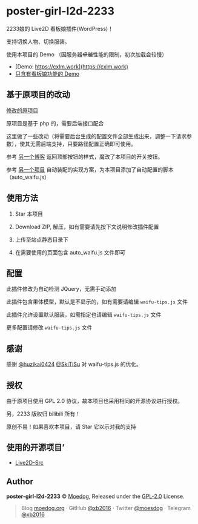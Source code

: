 # poster-girl-l2d-2233

2233娘的 Live2D 看板娘插件(WordPress)！

支持切换人物、切换服装。

使用本项目的 Demo （因服务器~~卓越~~性能的限制，初次加载会较慢）

- [Demo: https://cxlm.work](https://cxlm.work)
- [只含有看板娘功能的 Demo](https://cxlm.work/home/live2d/demo.html)

## 基于原项目的改动

[修改的原项目](https://github.com/xb2016/poster-girl-l2d-2233)

原项目是基于 php 的，需要后端接口配合

这里做了一些改动（将需要后台生成的配置文件全部生成出来，调整一下请求参数），使其无需后端支持，只要路径配置正确即可使用。

参考 [另一个博客](https://nocilol.me/) 返回顶部按钮的样式，魔改了本项目的开关按钮。

参考 [另一个项目](https://github.com/stevenjoezhang/live2d-widget) 自动装配的实现方案，为本项目添加了自动配置的脚本（auto_waifu.js）

## 使用方法

1. Star 本项目

2. Download ZIP, 解压，如有需要请先按下文说明修改插件配置

3. 上传至站点静态目录下

4. 在需要使用的页面包含 auto_waifu.js 文件即可

## 配置

此插件修改为自动检测 JQuery，无需手动添加

此插件包含果体模型，默认是不显示的，如有需要请编辑 `waifu-tips.js` 文件

此插件允许设置默认服装，如需指定也请编辑 `waifu-tips.js` 文件

更多配置请修改 `waifu-tips.js` 文件

## 感谢

感谢 [@huzikai0424](https://github.com/huzikai0424) [@SkiTiSu](https://github.com/SkiTiSu) 对 waifu-tips.js 的优化。

## 授权

由于原项目使用 GPL 2.0 协议，故本项目也采用相同的开源协议进行授权。

另，2233 版权归 bilibili 所有！

原创不易！如果喜欢本项目，请 Star 它以示对我的支持

## 使用的开源项目’

- [Live2D-Src](https://github.com/journey-ad/live2d_src)

## Author

**poster-girl-l2d-2233** © [Moedog](https://github.com/xb2016), Released under the [GPL-2.0](./LICENSE) License.

> Blog [moedog.org](https://moedog.org) · GitHub [@xb2016](https://github.com/xb2016) · Twitter [@moesdog](https://twitter.com/moesdog) · Telegram [@xb2016](https://t.me/xb2016)